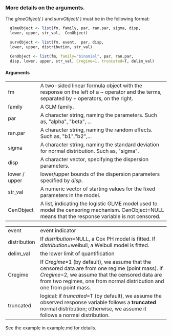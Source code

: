 
### More details on the arguments.

The *glmeObject( )* and *survObject( )* must be in the following format:
```r
  glmeObject <- list(fm, family, par, ran.par, sigma, disp, 
  lower, upper, str_val,  CenObject)

  survObject <- list(fm, event,  par, disp, 
  lower, upper, distribution, str_val)

  CenObject <- list(fm, family="binomial", par, ran.par, 
  disp, lower, upper, str_val, Cregime=1, truncated=T, delim_val)  
```


#### Arguments
|       |        |
|-------|--------| 
|fm     | A two-sided linear formula object with the response on the left of a ~ operator and the terms, separated by + operators, on the right. |
|family | A GLM family.  |
| par | A character string, naming the parameters. Such as, "alpha", "beta", ...  |
| ran.par |  A character string, naming the random effects. Such as, "b1","b2",...  |   
| sigma  |  A character string, naming the standard deviation for normal distribution. Such as, "sigma". |
| disp | A character vector, specifying the dispersion parameters.  |
| lower / upper | lower/upper bounds of the dispersion parameters specified by *disp*.|
| str_val |  A numeric vector of starting values for the fixed parameters in the model. |
| CenObject | A list, indicating the logistic GLME model used to model the censoring mechanism. CenObject=NULL means that the response variable is not censored.| 

<!--For GLME models, random-effects terms are distinguished by vertical bars ("|") separating expressions for design matrices from grouping factors. For Cox model, the random effects in GLME models will be automatically incorporated as explanatory variables. So there is no need to include random effects on the right side of the formula.-->

|       |        |
|-------|--------| 
| event |  event indicator  |
| distribution | If *distribution*=NULL, a Cox PH model is fitted. If *distribution*=weibull, a Weibull model is fitted.|
| delim_val |  the lower limit of quantification |
| Cregime | If *Cregime*=1 (by default), we assume that the censored data are from one regime (point mass). If *Cregime*=2, we assume that the censored data are from two regimes, one from normal distribution  and one from point mass.| 
| truncated | logical: if *truncated*=T (by default), we assume the observed response variable follows a **truncated** normal distribution; otherwise, we assume it follows a normal distribution.|


See the example in example.md for details.

<!-- 
|Cvalue | value of the lower limit of quantification|
| Cregime      | number of regimes in the censored data. It defaults to 1.| 
-->

